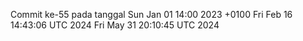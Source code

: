 Commit ke-55 pada tanggal Sun Jan 01 14:00 2023 +0100
Fri Feb 16 14:43:06 UTC 2024
Fri May 31 20:10:45 UTC 2024
